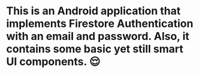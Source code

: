 # This is an Android application that implements Firestore Authentication with an email and password. Also, it contains some basic yet still smart UI components. 😌
